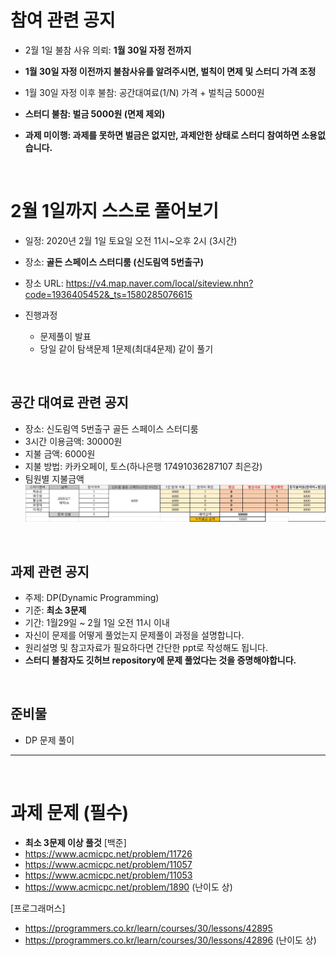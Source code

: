 # 참여 관련 공지
- 2월 1일 불참 사유 의뢰: **1월 30일 자정 전까지**
- **1월 30일 자정 이전까지 불참사유를 알려주시면, 벌칙이 면제 및 스터디 가격 조정**
- 1월 30일 자정 이후 불참: 공간대여료(1/N) 가격 + 벌칙금 5000원

- **스터디 불참: 벌금 5000원 (면제 제외)**
- **과제 미이행: 과제를 못하면 벌금은 없지만, 과제안한 상태로 스터디 참여하면 소용없습니다.**

<br>

# 2월 1일까지 스스로 풀어보기
- 일정: 2020년 2월 1일 토요일 오전 11시~오후 2시 (3시간)
- 장소: **골든 스페이스 스터디룸 (신도림역 5번출구)**
- 장소 URL: https://v4.map.naver.com/local/siteview.nhn?code=1936405452&_ts=1580285076615

- 진행과정
  - 문제풀이 발표
  - 당일 같이 탐색문제 1문제(최대4문제) 같이 풀기
<br>

## 공간 대여료 관련 공지
- 장소: 신도림역 5번출구 골든 스페이스 스터디룸
- 3시간 이용금액: 30000원
- 지불 금액: 6000원
- 지불 방법: 카카오페이, 토스(하나은행 17491036287107 최은강)
- 팀원별 지불금액
![ex_screenshot](./0201_pay.JPG)


<br>

## 과제 관련 공지
- 주제: DP(Dynamic Programming)
- 기준: **최소 3문제**
- 기간: 1월29일 ~ 2월 1일 오전 11시 이내
- 자신이 문제를 어떻게 풀었는지 문제풀이 과정을 설명합니다.
- 원리설명 및 참고자료가 필요하다면 간단한 ppt로 작성해도 됩니다.
- **스터디 불참자도 깃허브 repository에 문제 풀었다는 것을 증명해야합니다.**

<br>

## 준비물
- DP 문제 풀이

<hr>
<br>

# 과제 문제 (필수)
- **최소 3문제 이상 풀것**
[백준]
- https://www.acmicpc.net/problem/11726 
- https://www.acmicpc.net/problem/11057
- https://www.acmicpc.net/problem/11053
- https://www.acmicpc.net/problem/1890 (난이도 상)

[프로그래머스]
- https://programmers.co.kr/learn/courses/30/lessons/42895 
- https://programmers.co.kr/learn/courses/30/lessons/42896 (난이도 상)
<BR>
